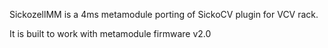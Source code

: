 SickozellMM is a 4ms metamodule porting of SickoCV plugin for VCV rack.

It is built to work with metamodule firmware v2.0
